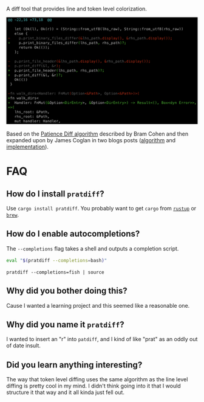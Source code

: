 A diff tool that provides line and token level colorization.

![Sample Code Diff](https://raw.githubusercontent.com/fowles/pratdiff/main/docs/sample.png)

Based on the [Patience Diff
algorithm](https://bramcohen.livejournal.com/73318.html) described by Bram
Cohen and then expanded upon by James Coglan in two blogs posts
([algorithm](https://blog.jcoglan.com/2017/09/19/the-patience-diff-algorithm/)
and
[implementation](https://blog.jcoglan.com/2017/09/28/implementing-patience-diff/)).

# FAQ

## How do I install `pratdiff`?

Use `cargo install pratdiff`.  You probably want to get `cargo` from
[`rustup`](https://www.rust-lang.org/tools/install) or
[`brew`](https://brew.sh/).

## How do I enable autocompletions?

The `--completions` flag takes a shell and outputs a completion script.

```bash
eval "$(pratdiff --completions=bash)"
```

```fish
pratdiff --completions=fish | source
```

## Why did you bother doing this?

Cause I wanted a learning project and this seemed like a reasonable one.

## Why did you name it `pratdiff`?

I wanted to insert an "r" into `patdiff`, and I kind of like "prat" as an oddly
out of date insult.

## Did you learn anything interesting?

The way that token level diffing uses the same algorithm as the line level
diffing is pretty cool in my mind.  I didn't think going into it that I would
structure it that way and it all kinda just fell out.

